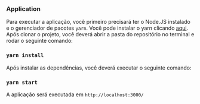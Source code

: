 ### Application
Para executar a aplicação, você primeiro precisará ter o Node.JS instalado e o gerenciador de pacotes `yarn`.
Você pode instalar o yarn clicando [aqui](https://yarnpkg.com/en/docs/install).
Após clonar o projeto, você deverá abrir a pasta do repositório no terminal e rodar o seguinte comando:
### `yarn install`
Após instalar as dependências, você deverá executar o seguinte comando:
### `yarn start`

A aplicação será executada em `http://localhost:3000/`
